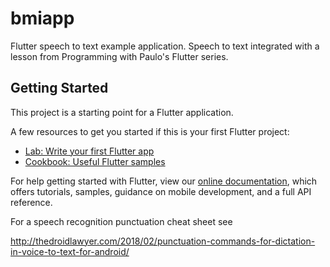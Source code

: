# bmiapp

Flutter speech to text example application.  Speech to text integrated with a lesson from Programming with Paulo's Flutter series.

## Getting Started

This project is a starting point for a Flutter application.

A few resources to get you started if this is your first Flutter project:

- [Lab: Write your first Flutter app](https://flutter.io/docs/get-started/codelab)
- [Cookbook: Useful Flutter samples](https://flutter.io/docs/cookbook)

For help getting started with Flutter, view our 
[online documentation](https://flutter.io/docs), which offers tutorials, 
samples, guidance on mobile development, and a full API reference.

For a speech recognition punctuation cheat sheet see

http://thedroidlawyer.com/2018/02/punctuation-commands-for-dictation-in-voice-to-text-for-android/
